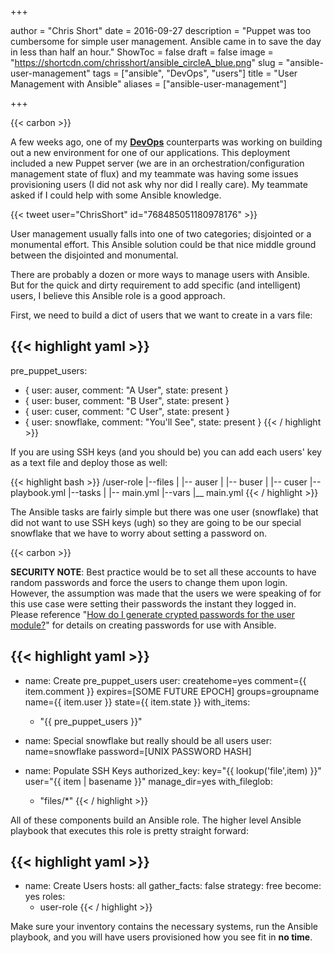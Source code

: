 +++

author = "Chris Short"
date = 2016-09-27
description = "Puppet was too cumbersome for simple user management. Ansible came in to save the day in less than half an hour."
ShowToc = false
draft = false
image = "https://shortcdn.com/chrisshort/ansible_circleA_blue.png"
slug = "ansible-user-management"
tags = ["ansible", "DevOps", "users"]
title = "User Management with Ansible"
aliases = ["ansible-user-management"]

+++

{{< carbon >}}

A few weeks ago, one of my [**DevOps**](https://devopsish.com/) counterparts was working on building out a new environment for one of our applications. This deployment included a new Puppet server (we are in an orchestration/configuration management state of flux) and my teammate was having some issues provisioning users (I did not ask why nor did I really care). My teammate asked if I could help with some Ansible knowledge.

{{< tweet user="ChrisShort" id="768485051180978176" >}}

User management usually falls into one of two categories; disjointed or a monumental effort. This Ansible solution could be that nice middle ground between the disjointed and monumental.

There are probably a dozen or more ways to manage users with Ansible. But for the quick and dirty requirement to add specific (and intelligent) users, I believe this Ansible role is a good approach.

First, we need to build a dict of users that we want to create in a vars file:

{{< highlight yaml >}}
---
pre_puppet_users:
  - {
      user: auser,
      comment: "A User",
      state: present
    }
  - {
      user: buser,
      comment: "B User",
      state: present
    }
  - {
      user: cuser,
      comment: "C User",
      state: present
    }
  - {
      user: snowflake,
      comment: "You'll See",
      state: present
    }
{{< / highlight >}}

If you are using SSH keys (and you should be) you can add each users' key as a text file and deploy those as well:

{{< highlight bash >}}
/user-role
|--files
|  |-- auser
|  |-- buser
|  |-- cuser
|--playbook.yml
|--tasks
|  |-- main.yml
|--vars
   |__ main.yml
{{< / highlight >}}

The Ansible tasks are fairly simple but there was one user (snowflake) that did not want to use SSH keys (ugh) so they are going to be our special snowflake that we have to worry about setting a password on.

{{< carbon >}}

**SECURITY NOTE**: Best practice would be to set all these accounts to have random passwords and force the users to change them upon login. However, the assumption was made that the users we were speaking of for this use case were setting their passwords the instant they logged in. Please reference "[How do I generate crypted passwords for the user module?](https://docs.ansible.com/ansible/latest/reference_appendices/faq.html#how-do-i-generate-encrypted-passwords-for-the-user-module)" for details on creating passwords for use with Ansible.

{{< highlight yaml >}}
---
- name: Create pre_puppet_users
  user:
    createhome=yes
    comment={{ item.comment }}
    expires=[SOME FUTURE EPOCH]
    groups=groupname
    name={{ item.user }}
    state={{ item.state }}
  with_items:
    - "{{ pre_puppet_users }}"

- name: Special snowflake but really should be all users
  user:
    name=snowflake
    password=[UNIX PASSWORD HASH]

- name: Populate SSH Keys
  authorized_key:
    key="{{ lookup('file',item) }}"
    user="{{ item | basename }}"
    manage_dir=yes
  with_fileglob:
    - "files/*"
{{< / highlight >}}

All of these components build an Ansible role. The higher level Ansible playbook that executes this role is pretty straight forward:

{{< highlight yaml >}}
---
- name: Create Users
  hosts: all
  gather_facts: false
  strategy: free
  become: yes
  roles:
    - user-role
{{< / highlight >}}

Make sure your inventory contains the necessary systems, run the Ansible playbook, and you will have users provisioned how you see fit in **no time**.
